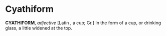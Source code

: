 # Cyathiform

**CYATHIFORM**, _adjective_ \[Latin , a cup; Gr.\] In the form of a cup, or drinking glass, a little widened at the top.